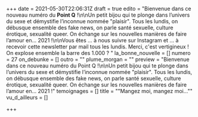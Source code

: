 +++
date = 2021-05-30T22:06:31Z
draft = true
edito = "Bienvenue dans ce nouveau numéro du **Point Q** !\n\nUn petit bijou qui te plonge dans l’univers du sexe et démystifie l’inconnue nommée \"plaisir\". Tous les lundis, on débusque ensemble des fake news, on parle santé sexuelle, culture érotique, sexualité queer. On échange sur les nouvelles manières de faire l’amour en... 2021 !\n\nVous êtes ... à nous suivre sur Instagram et ... à recevoir cette newsletter par mail tous les lundis. Merci, c'est vertigineux ! On explose ensemble la barre des 1.000 ? "
la_bonne_nouvelle = []
numero = 27
on_debunke = []
outro = ""
plume_morgan = ""
preview = "Bienvenue dans ce nouveau numéro du Point Q !\n\nUn petit bijou qui te plonge dans l’univers du sexe et démystifie l’inconnue nommée \"plaisir\". Tous les lundis, on débusque ensemble des fake news, on parle santé sexuelle, culture érotique, sexualité queer. On échange sur les nouvelles manières de faire l’amour en... 2021 !"
temoignages = []
title = "\"Mangez moi, mangez moi...\""
vu_d_ailleurs = []

+++
